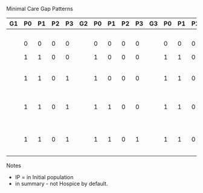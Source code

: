 Minimal Care Gap Patterns

|G1 |P0 |P1 |P2 |P3 |G2 |P0 |P1 |P2 |P3 |G3 |P0 |P1 |P2 |P3 |summary|Care Gap|
|---|---|---|---|---|---|---|---|---|---|---|---|---|---|---|-------|------|
|   |   |   |   |   |   |   |   |   |   |   |   |   |   |   |(base)|-|
|   | 0 | 0 | 0 | 0 |   | 0 | 0 | 0 | 0 |   | 0 | 0 | 0 | 0 |Not IP|-|
|   | 1 | 1 | 0 | 0 |   | 1 | 0 | 0 | 0 |   | 1 | 1 | 0 | 0 |IP, not Questioned|Tobacco History|
|   | 1 | 1 | 0 | 1 |   | 1 | 0 | 0 | 0 |   | 1 | 1 | 0 | 1 |IP, Questioned, Non-User|-|
|   | 1 | 1 | 0 | 1 |   | 1 | 1 | 0 | 0 |   | 1 | 1 | 0 | 0 |IP, Questioned, User, no Intervention|Tobacco Intervention|
|   | 1 | 1 | 0 | 1 |   | 1 | 1 | 0 | 1 |   | 1 | 1 | 0 | 1 |IP, Questioned, Smoker, Intervened|-|

Notes 
- IP = in Initial population
- in summary - not Hospice by default.
